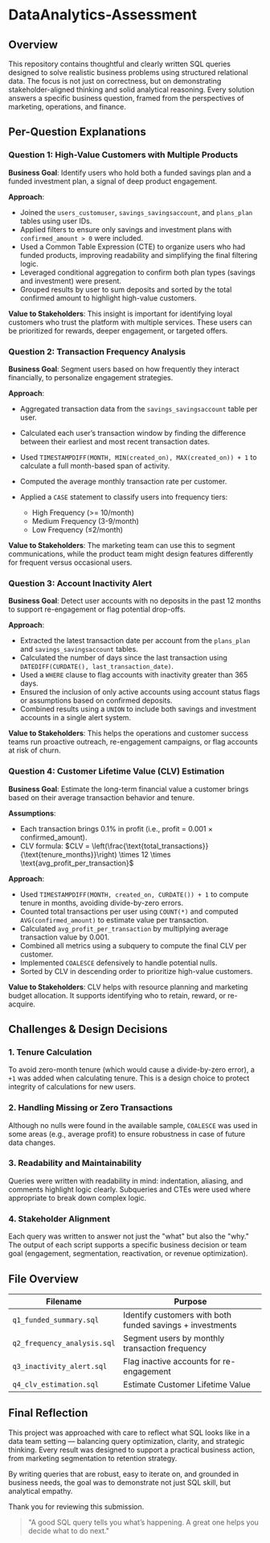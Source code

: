# DataAnalytics-Assessment

## Overview

This repository contains thoughtful and clearly written SQL queries designed to solve realistic business problems using structured relational data. The focus is not just on correctness, but on demonstrating stakeholder-aligned thinking and solid analytical reasoning. Every solution answers a specific business question, framed from the perspectives of marketing, operations, and finance.


## Per-Question Explanations

### Question 1: High-Value Customers with Multiple Products

**Business Goal**: Identify users who hold both a funded savings plan and a funded investment plan, a signal of deep product engagement.

**Approach**:

* Joined the `users_customuser`, `savings_savingsaccount`, and `plans_plan` tables using user IDs.
* Applied filters to ensure only savings and investment plans with `confirmed_amount > 0` were included.
* Used a Common Table Expression (CTE) to organize users who had funded products, improving readability and simplifying the final filtering logic.
* Leveraged conditional aggregation to confirm both plan types (savings and investment) were present.
* Grouped results by user to sum deposits and sorted by the total confirmed amount to highlight high-value customers.

**Value to Stakeholders**:
This insight is important for identifying loyal customers who trust the platform with multiple services. These users can be prioritized for rewards, deeper engagement, or targeted offers.

### Question 2: Transaction Frequency Analysis

**Business Goal**: Segment users based on how frequently they interact financially, to personalize engagement strategies.

**Approach**:

* Aggregated transaction data from the `savings_savingsaccount` table per user.
* Calculated each user’s transaction window by finding the difference between their earliest and most recent transaction dates.
* Used `TIMESTAMPDIFF(MONTH, MIN(created_on), MAX(created_on)) + 1` to calculate a full month-based span of activity.
* Computed the average monthly transaction rate per customer.
* Applied a `CASE` statement to classify users into frequency tiers:

  * High Frequency (>= 10/month)
  * Medium Frequency (3-9/month)
  * Low Frequency (≤2/month)

**Value to Stakeholders**:
The marketing team can use this to segment communications, while the product team might design features differently for frequent versus occasional users.

### Question 3: Account Inactivity Alert

**Business Goal**: Detect user accounts with no deposits in the past 12 months to support re-engagement or flag potential drop-offs.

**Approach**:

* Extracted the latest transaction date per account from the `plans_plan` and `savings_savingsaccount` tables.
* Calculated the number of days since the last transaction using `DATEDIFF(CURDATE(), last_transaction_date)`.
* Used a `WHERE` clause to flag accounts with inactivity greater than 365 days.
* Ensured the inclusion of only active accounts using account status flags or assumptions based on confirmed deposits.
* Combined results using a `UNION` to include both savings and investment accounts in a single alert system.

**Value to Stakeholders**:
This helps the operations and customer success teams run proactive outreach, re-engagement campaigns, or flag accounts at risk of churn.

### Question 4: Customer Lifetime Value (CLV) Estimation

**Business Goal**: Estimate the long-term financial value a customer brings based on their average transaction behavior and tenure.

**Assumptions**:

* Each transaction brings 0.1% in profit (i.e., profit = 0.001 × confirmed\_amount).
* CLV formula:
  $CLV = \left(\frac{\text{total_transactions}}{\text{tenure_months}}\right) \times 12 \times \text{avg_profit_per_transaction}$

**Approach**:

* Used `TIMESTAMPDIFF(MONTH, created_on, CURDATE()) + 1` to compute tenure in months, avoiding divide-by-zero errors.
* Counted total transactions per user using `COUNT(*)` and computed `AVG(confirmed_amount)` to estimate value per transaction.
* Calculated `avg_profit_per_transaction` by multiplying average transaction value by 0.001.
* Combined all metrics using a subquery to compute the final CLV per customer.
* Implemented `COALESCE` defensively to handle potential nulls.
* Sorted by CLV in descending order to prioritize high-value customers.

**Value to Stakeholders**:
CLV helps with resource planning and marketing budget allocation. It supports identifying who to retain, reward, or re-acquire.

## Challenges & Design Decisions

### 1. Tenure Calculation

To avoid zero-month tenure (which would cause a divide-by-zero error), a `+1` was added when calculating tenure. This is a design choice to protect integrity of calculations for new users.

### 2. Handling Missing or Zero Transactions

Although no nulls were found in the available sample, `COALESCE` was used in some areas (e.g., average profit) to ensure robustness in case of future data changes.

### 3. Readability and Maintainability

Queries were written with readability in mind: indentation, aliasing, and comments highlight logic clearly. Subqueries and CTEs were used where appropriate to break down complex logic.

### 4. Stakeholder Alignment

Each query was written to answer not just the "what" but also the "why." The output of each script supports a specific business decision or team goal (engagement, segmentation, reactivation, or revenue optimization).

## File Overview

| Filename                    | Purpose                                                   |
| --------------------------- | --------------------------------------------------------- |
| `q1_funded_summary.sql`     | Identify customers with both funded savings + investments |
| `q2_frequency_analysis.sql` | Segment users by monthly transaction frequency            |
| `q3_inactivity_alert.sql`   | Flag inactive accounts for re-engagement                  |
| `q4_clv_estimation.sql`     | Estimate Customer Lifetime Value                          |


## Final Reflection

This project was approached with care to reflect what SQL looks like in a data team setting — balancing query optimization, clarity, and strategic thinking. Every result was designed to support a practical business action, from marketing segmentation to retention strategy.

By writing queries that are robust, easy to iterate on, and grounded in business needs, the goal was to demonstrate not just SQL skill, but analytical empathy.

Thank you for reviewing this submission.

> "A good SQL query tells you what’s happening. A great one helps you decide what to do next."
